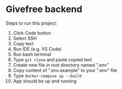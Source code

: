 # Givefree backend

Steps to run this project:

1. Click Code button
2. Select SSH
3. Copy text
4. Run IDE (e.g. VS Code)
5. Run bash terminal
6. Type `git clone` and paste copied text
7. Create new file in root directory named ".env"
8. Copy content of ".env.example" to your ".env" file
9. Type `docker-compose up --build`
10. App should be up and running
